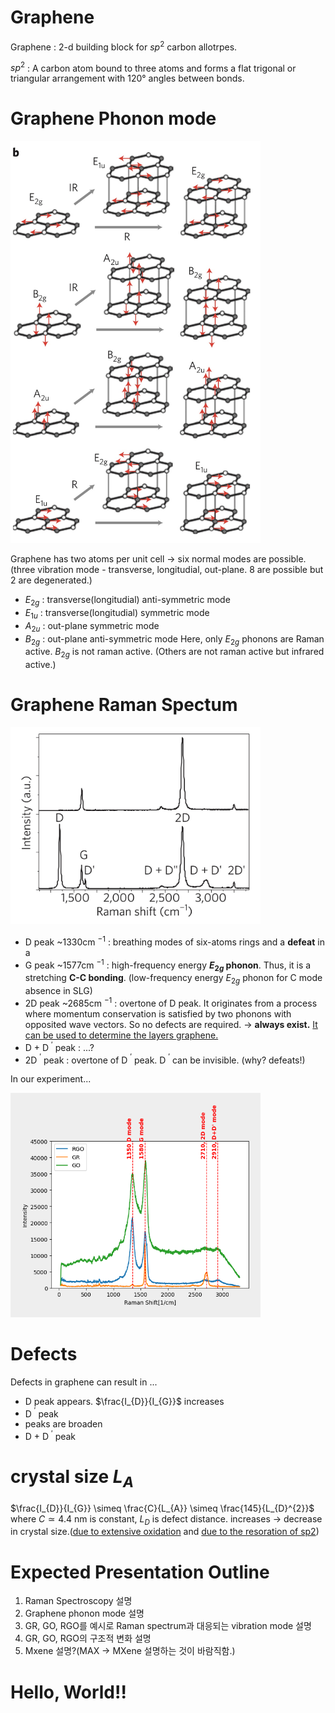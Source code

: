 # Graphene

Graphene : 2-d building block for $sp^{2}$  carbon allotrpes. 

$sp^2$ : A carbon atom bound to three atoms and forms a flat trigonal or triangular arrangement with 120° angles between bonds.

# Graphene Phonon mode
<img src=./images/SLG%20phonon%20mode.jpg width=400px>
<!-- ![Single layere graphene(SLG) Phonon modes]() -->

Graphene has two atoms per unit cell -> six normal modes are possible.(three vibration mode - transverse, longitudial, out-plane. 8 are possible but 2 are degenerated.) 
- $E_{2g}$ : transverse(longitudial) anti-symmetric mode
- $E_{1u}$ : transverse(longitudial) symmetric mode
- $A_{2u}$ : out-plane symmetric mode
- $B_{2g}$ : out-plane anti-symmetric mode
Here, only $E_{2g}$ phonons are Raman active. $B_{2g}$ is not raman active. (Others are not raman active but infrared active.)

# Graphene Raman Spectum
<img src = ./images/Raman%20Spectrum.jpg width = 400px>
<!-- ![Raman Spectrum]() -->

- D peak ~1330cm ${}^{-1}$ : breathing modes of six-atoms rings and a **defeat** in a 
- G peak ~1577cm ${}^{-1}$ : high-frequency energy **$E_{2g}$ phonon**. Thus, it is a stretching **C-C bonding**. (low-frequency energy $E_{2g}$ phonon for C mode absence in SLG)
- 2D peak ~2685cm ${}^{-1}$ : overtone of D peak. It originates from a process where momentum conservation is satisfied by two phonons with opposited wave vectors. So no defects are required. -> **always exist.** [It can be used to determine the layers graphene.][3] 
- D + D ${}^{\prime}$ peak : ...?
- 2D ${}^{\prime}$ peak : overtone of D ${}^{\prime}$ peak. D ${}^{\prime}$ can be invisible. (why? defeats!) 

In our experiment...

<img src=./graphene_vibration%20mode.png width=400px>

# Defects
Defects in graphene can result in ...
- D peak appears. $\frac{I_{D}}{I_{G}}$ increases
- D ${}^{\prime}$ peak 
- peaks are broaden
- D + D ${}^{\prime}$ peak

# crystal size $L_{A}$
$\frac{I_{D}}{I_{G}} \simeq \frac{C}{L_{A}} \simeq \frac{145}{L_{D}^{2}}$ where $C \simeq 4.4$ nm is constant, $L_{D}$ is defect distance.
increases -> decrease in crystal size.([due to extensive oxidation][2] and [due to the resoration of sp2][3])

# Expected Presentation Outline
1. Raman Spectroscopy 설명
2. Graphene phonon mode 설명
3. GR, GO, RGO를 예시로 Raman spectrum과 대응되는 vibration mode 설명
4. GR, GO, RGO의 구조적 변화 설명
5. Mxene 설명?(MAX -> MXene 설명하는 것이 바람직함.)

# Hello, World!!

[1]: ./nnano.2013.46%20(1).pdf "natureR"
[2]: ./gr%26go.pdf "gr&go"
[3]: ./rgo%26go.pdf "rgo&go"
[4]: ./Ti2CTx.pdf "MXene"